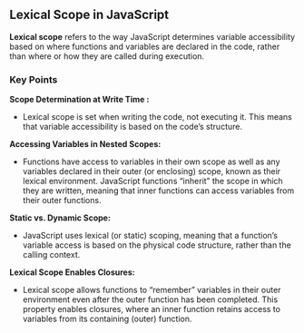 ## Lexical Scope in JavaScript 
 
**Lexical scope** refers to the way JavaScript determines variable accessibility based on where functions and variables are declared in the code, rather than where or how they are called during execution.

### Key Points

**Scope Determination at Write Time :** 
 - Lexical scope is set when writing the code, not executing it. This means that variable accessibility is based on the code’s structure.
  
**Accessing Variables in Nested Scopes:**
 - Functions have access to variables in their own scope as well as any variables declared in their outer (or enclosing) scope, known as their lexical environment.
  JavaScript functions “inherit” the scope in which they are written, meaning that inner functions can access variables from their outer functions.

**Static vs. Dynamic Scope:**
 - JavaScript uses lexical (or static) scoping, meaning that a function’s variable access is based on the physical code structure, rather than the calling context.
   
**Lexical Scope Enables Closures:**
 - Lexical scope allows functions to “remember” variables in their outer environment even after the outer function has been completed. This property enables closures, where an inner function retains access to variables from its containing (outer) function.
